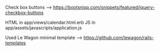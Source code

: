 Check box buttons --> https://bootsnipp.com/snippets/featured/jquery-checkbox-buttons

  HTML in app/views/calendar.html.erb
  JS in app/assets/javascripts/application.js

Used Le Wagon minimal template --> https://github.com/lewagon/rails-templates
